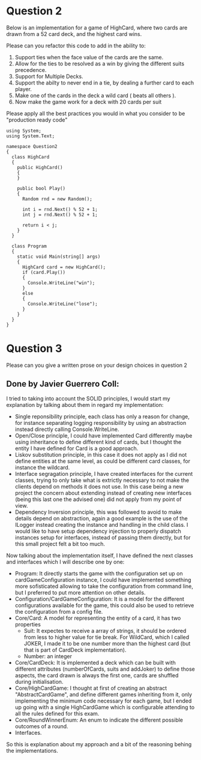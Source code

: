 ﻿Question 2
==========
Below is an implementation for a game of HighCard, where two cards are drawn from a 52 card deck, and the highest card wins.

Please can you refactor this code to add in the ability to:

 1) Support ties when the face value of the cards are the same.
 2) Allow for the ties to be resolved as a win by giving the different suits precedence.
 3) Support for Multiple Decks. 
 4) Support the abilty to never end in a tie, by dealing a further card to each player.
 5) Make one of the cards in the deck a wild card ( beats all others ).
 6) Now make the game work for a deck with 20 cards per suit
 
Please apply all the best practices you would in what you consider to be "production ready code"
```
using System;
using System.Text;

namespace Question2
{
  class HighCard
  {
    public HighCard()
    {
    }

    public bool Play()
    {
      Random rnd = new Random();

      int i = rnd.Next() % 52 + 1;
      int j = rnd.Next() % 52 + 1;

      return i < j;
    }
  }
  
  class Program
  {
    static void Main(string[] args)
    {
      HighCard card = new HighCard();
      if (card.Play())
      {
        Console.WriteLine("win");
      }
      else
      {
        Console.WriteLine("lose");
      }
    }
  }
}
```

Question 3
==========

Please can you give a written prose on your design choices in question 2

Done by Javier Guerrero Coll: 
----------------------------------------------------------------------------
I tried to taking into account the SOLID principles, I would start my explanation by talking about them in regard my implementation:
- Single reponsibility principle, each class has only a reason for change, for instance separating logging responsibility by using an abstraction instead directly calling Console.WriteLine.
- Open/Close principle, I could have implemented Card differently maybe using inheritance to define different kind of cards, but I thought the entity I have defined for Card is a good approach.
- Liskov substitution principle, in this case it does not apply as I did not define entities at the same level, as could be different card classes, for instance the wildcard.
- Interface segragation principle, I have created interfaces for the current classes, trying to only take what is extrictly necessary to not make the clients depend on methods it does not use. In this case being a new project the concern about extending instead of creating new interfaces (being this last one the advised one) did not apply from my point of view.
- Dependency Inversion principle, this was followed to avoid to make details depend on abstraction, again a good example is the use of the ILogger instead creating the instance and handling in the child class. I would like to have setup dependency injection to properly dispatch instances setup for interfaces, instead of passing them directly, but for this small project felt a bit too much.

Now talking about the implementation itself, I have defined the next classes and interfaces which I will describe one by one:
- Program: It directly starts the game with the configuration set up on cardGameConfiguration instance, I could have implemented something more sofisticated allowing to take the configuration from command line, but I preferred to put more attention on other details.
- Configuration/CardGameConfiguration: It is a model for the different configurations available for the game, this could also be used to retrieve the configuration from a config file.
- Core/Card: A model for representing the entity of a card, it has two properties
	- Suit: It expectes to receive a array of strings, it should be ordered from less to higher value for tie break. For WildCard, which I called JOKER, I made it to be one number more than the highest card (but that is part of CardDeck implementation).
	- Number: an integer
- Core/CardDeck: It is implemented a deck which can be built with different attributes (numberOfCards, suits and addJoker) to define those aspects, the card drawn is always the first one, cards are shuffled during initialisation.
- Core/HighCardGame: I thought at first of creating an abstract "AbstractCardGame", and define different games inheriting from it, only implementing the minimum code necessary for each game, but I ended up going with a single HighCardGame which is configurable attending to all the rules defined for this exam.
- Core/RoundWinnerEnum: An enum to indicate the different possible outcomes of a round.
- Interfaces.

So this is explanation about my approach and a bit of the reasoning behing the implementations.
